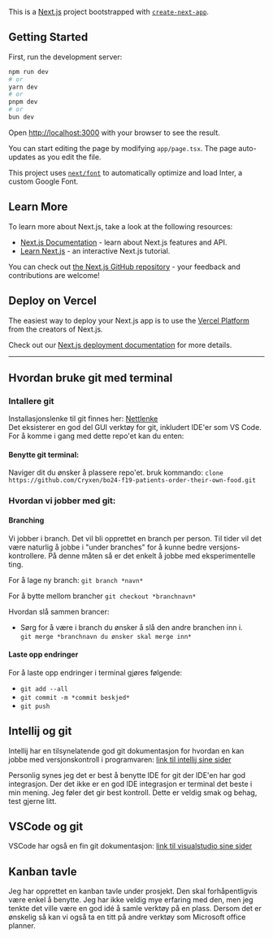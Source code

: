 This is a [Next.js](https://nextjs.org/) project bootstrapped with [`create-next-app`](https://github.com/vercel/next.js/tree/canary/packages/create-next-app).

## Getting Started

First, run the development server:

```bash
npm run dev
# or
yarn dev
# or
pnpm dev
# or
bun dev
```

Open [http://localhost:3000](http://localhost:3000) with your browser to see the result.

You can start editing the page by modifying `app/page.tsx`. The page auto-updates as you edit the file.

This project uses [`next/font`](https://nextjs.org/docs/basic-features/font-optimization) to automatically optimize and load Inter, a custom Google Font.

## Learn More

To learn more about Next.js, take a look at the following resources:

- [Next.js Documentation](https://nextjs.org/docs) - learn about Next.js features and API.
- [Learn Next.js](https://nextjs.org/learn) - an interactive Next.js tutorial.

You can check out [the Next.js GitHub repository](https://github.com/vercel/next.js/) - your feedback and contributions are welcome!

## Deploy on Vercel

The easiest way to deploy your Next.js app is to use the [Vercel Platform](https://vercel.com/new?utm_medium=default-template&filter=next.js&utm_source=create-next-app&utm_campaign=create-next-app-readme) from the creators of Next.js.

Check out our [Next.js deployment documentation](https://nextjs.org/docs/deployment) for more details.


---
## Hvordan bruke git med terminal
### Intallere git
Installasjonslenke til git finnes her: [Nettlenke](https://git-scm.com/downloads) <br />
Det eksisterer en god del GUI verktøy for git, inkludert IDE'er som VS Code. 
For å komme i gang med dette repo'et kan du enten: 
#### Benytte git terminal: 
Naviger dit du ønsker å plassere repo'et. 
bruk kommando: `clone https://github.com/Cryxen/bo24-f19-patients-order-their-own-food.git` <br />

### Hvordan vi jobber med git:
#### Branching
Vi jobber i branch. Det vil bli opprettet en branch per person. Til tider vil det være naturlig å jobbe i "under branches" for å kunne bedre versjons-kontrollere. På denne måten så er det enkelt å jobbe med eksperimentelle ting. 

For å lage ny branch: 
`git branch *navn*`

For å bytte mellom brancher
`git checkout *branchnavn*`

Hvordan slå sammen brancer:
- Sørg for å være i branch du ønsker å slå den andre branchen inn i. <br />
`git merge *branchnavn du ønsker skal merge inn*`

#### Laste opp endringer
For å laste opp endringer i terminal gjøres følgende: 
- `git add --all`
- `git commit -m *commit beskjed*`
- `git push`

## Intellij og git
Intellij har en tilsynelatende god git dokumentasjon for hvordan en kan jobbe med versjonskontroll i programvaren: 
[link til intellij sine sider](https://www.jetbrains.com/help/idea/using-git-integration.html)

Personlig synes jeg det er best å benytte IDE for git der IDE'en har god integrasjon. Der det ikke er en god IDE integrasjon er terminal det beste i min mening. Jeg føler det gir best kontroll. Dette er veldig smak og behag, test gjerne litt. 

## VSCode og git
VSCode har også en fin git dokumentasjon: 
[link til visualstudio sine sider](https://code.visualstudio.com/docs/sourcecontrol/overview)

## Kanban tavle
Jeg har opprettet en kanban tavle under prosjekt. Den skal forhåpentligvis være enkel å benytte. Jeg har ikke veldig mye erfaring med den, men jeg tenkte det ville være en god idé å samle verktøy på en plass. Dersom det er ønskelig så kan vi også ta en titt på andre verktøy som Microsoft office planner. 